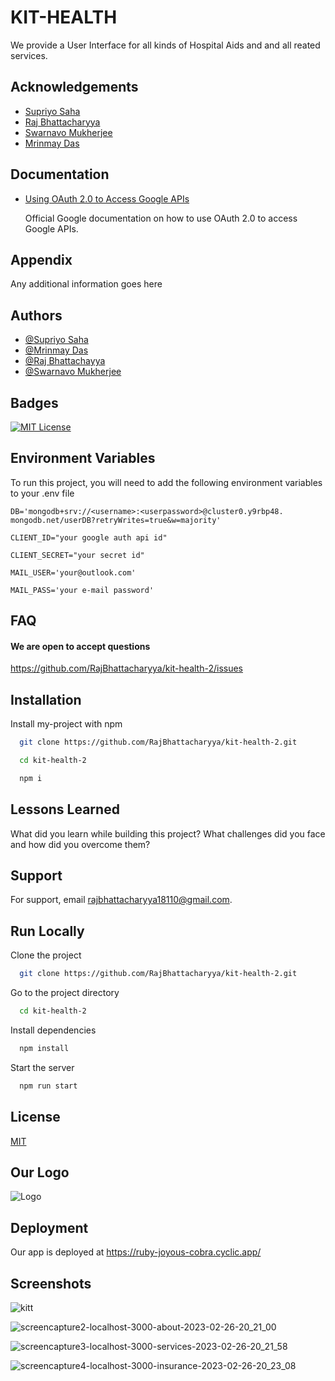 
# KIT-HEALTH

We provide a User Interface for all kinds of Hospital Aids and and all reated services.


## Acknowledgements

 - [Supriyo Saha](https://github.com/Rio-awsm)
  - [Raj Bhattacharyya](https://github.com/RajBhattacharyya)
 - [Swarnavo Mukherjee](https://github.com/Swarnavo44)
 - [Mrinmay Das](https://github.com/DON2604)


## Documentation

* [Using OAuth 2.0 to Access Google APIs](https://developers.google.com/identity/protocols/oauth2/)

  Official Google documentation on how to use OAuth 2.0 to access Google APIs.


## Appendix

Any additional information goes here


## Authors

- [@Supriyo Saha](https://github.com/Rio-awsm)
- [@Mrinmay Das](https://github.com/DON2604)
- [@Raj Bhattachayya](https://github.com/RajBhattacharyya)
- [@Swarnavo Mukherjee](https://github.com/Swarnavo44)


## Badges

[![MIT License](https://img.shields.io/badge/License-MIT-green.svg)](https://github.com/RajBhattacharyya/kit-health-2/blob/master/license)


## Environment Variables

To run this project, you will need to add the following environment variables to your .env file

`DB='mongodb+srv://<username>:<userpassword>@cluster0.y9rbp48.` `mongodb.net/userDB?retryWrites=true&w=majority'`

`CLIENT_ID="your google auth api id"`

`CLIENT_SECRET="your secret id"`

`MAIL_USER='your@outlook.com'`

`MAIL_PASS='your e-mail password'`


## FAQ

#### We are open to accept questions 
https://github.com/RajBhattacharyya/kit-health-2/issues



## Installation

Install my-project with npm

```bash
  git clone https://github.com/RajBhattacharyya/kit-health-2.git

  cd kit-health-2

  npm i 
```
    
## Lessons Learned

What did you learn while building this project? What challenges did you face and how did you overcome them?


## Support

For support, email rajbhattacharyya18110@gmail.com.


## Run Locally

Clone the project

```bash
  git clone https://github.com/RajBhattacharyya/kit-health-2.git
```

Go to the project directory

```bash
  cd kit-health-2
```

Install dependencies

```bash
  npm install
```

Start the server

```bash
  npm run start
```


## License

[MIT](https://choosealicense.com/licenses/mit/)


## Our Logo
![Logo](https://i.pinimg.com/originals/2b/32/b5/2b32b59dbfc427812eef579985234524.gif)


## Deployment

Our app is deployed at
https://ruby-joyous-cobra.cyclic.app/


## Screenshots

![kitt](https://user-images.githubusercontent.com/89240074/224763059-c015cb89-3410-4728-88cb-9e143fb27bdd.gif)

![screencapture2-localhost-3000-about-2023-02-26-20_21_00](https://user-images.githubusercontent.com/89240074/224756590-8bdc043a-65fe-41c5-925b-28e88b3fee7b.png)

![screencapture3-localhost-3000-services-2023-02-26-20_21_58](https://user-images.githubusercontent.com/89240074/224756645-cb6f9871-bce4-4c99-9e9a-7c75f1ee1efb.png)

![screencapture4-localhost-3000-insurance-2023-02-26-20_23_08](https://user-images.githubusercontent.com/89240074/224756731-d6aaa018-d8d2-4f61-8bef-9b993748c11f.png)




